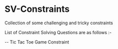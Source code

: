 # SV-Constraints
Collection of some challenging and tricky constraints 

List of Constraint Solving Questions are as follows :-

-- Tic Tac Toe Game Constraint

